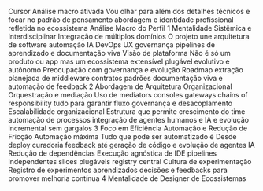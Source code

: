 Cursor
Análise macro ativada Vou olhar para além dos detalhes técnicos e focar no padrão de pensamento abordagem e identidade profissional refletida no ecossistema
 Análise Macro do Perfil
 1 Mentalidade Sistêmica e Interdisciplinar
 Integração de múltiplos domínios O projeto une arquitetura de software automação IA DevOps UX governança pipelines de aprendizado e documentação viva
 Visão de plataforma Não é só um produto ou app mas um ecossistema extensível plugável evolutivo e autônomo
 Preocupação com governança e evolução Roadmap extração planejada de middleware contratos padrões documentação viva e automação de feedback
 2 Abordagem de Arquitetura Organizacional
 Orquestração e mediação Uso de mediators consoles gateways chains of responsibility  tudo para garantir fluxo governança e desacoplamento
 Escalabilidade organizacional Estrutura que permite crescimento do time automação de processos integração de agentes humanos e IA e evolução incremental sem gargalos
 3 Foco em Eficiência Automação e Redução de Fricção
 Automação máxima Tudo que pode ser automatizado é Desde deploy curadoria feedback até geração de código e evolução de agentes IA
 Redução de dependências Execução agnóstica de IDE pipelines independentes slices plugáveis registry central
 Cultura de experimentação Registro de experimentos aprendizados decisões e feedbacks para promover melhoria contínua
 4 Mentalidade de Designer de Ecossistemas